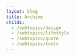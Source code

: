 ```yaml
---
layout: blog
title: Archive
childs:
  - /subtopics/design
  - /subtopics/lifestyle
  - /subtopics/quote
  - /subtopics/tools
---
```

